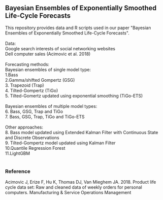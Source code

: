 ## Bayesian Ensembles of Exponentially Smoothed Life-Cycle Forecasts

This repository provides data and R scripts used in our paper "Bayesian Ensembles of Exponentially Smoothed Life-Cycle Forecasts". <br />
<br />
Data:<br />
Google search interests of social networking websites <br />
Dell computer sales (Acimovic et al. 2018)<br />
<br />
Forecasting methods:<br />
Bayesian ensembles of single model type: <br />
1.Bass<br />
2.Gamma/shifted Gompertz (GSG)<br />
3. Trapezoid (Trap)<br />
4. Tilted-Gompertz (TiGo)<br />
5. Tilted-Gomertz updated using exponential smoothing (TiGo-ETS)<br />
<br />
Bayesian ensembles of multiple model types: <br />
6. Bass, GSG, Trap and TiGo<br />
7. Bass, GSG, Trap, TiGo and TiGo-ETS<br />
<br />
Other approaches:<br />
8. Bass model updated using Extended Kalman Filter with Continuous State and Discrete Observations<br />
9. Tilted-Gompertz model updated using Kalman Filter<br />
10.Quantile Regression Forest<br />
11.LightGBM<br />
<br />
### Reference
Acimovic J, Erize F, Hu K, Thomas DJ, Van Mieghem JA. 2018. Product life cycle data set: Raw and cleaned data of weekly orders for personal computers. Manufacturing & Service Operations Management


